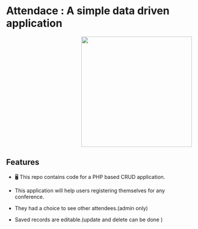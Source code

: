 # Attendace : A simple data driven application
<div align="right">
<img src="https://github.com/butterflysly53/Attendance/blob/main/uploads/Get%20in%20touch-pana.png" width="300" height="300">
</div>



## Features

- 🖥️ This repo contains code for a PHP based CRUD application.
 
- This application will help users registering themselves for any conference.

- They had a choice to see other attendees.(admin only)

- Saved records are editable.(update and delete can be done )
